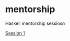 # mentorship
Haskell mentorship sessiosn

[Session 1](https://cdn.rawgit.com/mgajda/mentorship/master/session1.html)
